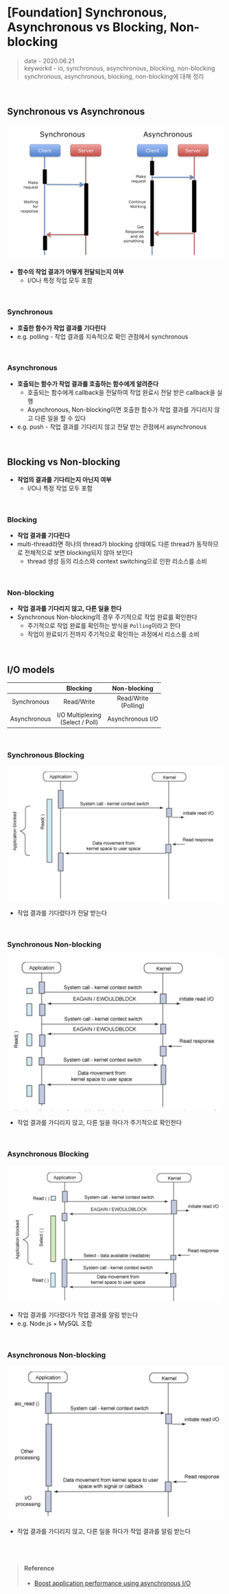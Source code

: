 # [Foundation] Synchronous, Asynchronous vs Blocking, Non-blocking
> date - 2020.06.21  
> keyworkd - io,  synchronous, asynchronous, blocking, non-blocking  
> synchronous, asynchronous, blocking, non-blocking에 대해 정리

<br>

## Synchronous vs Asynchronous
![Synchronous and Asynchronous](./images/sync_async.png)
* **함수의 작업 결과가 어떻게 전달되는지 여부**
  * I/O나 특정 작업 모두 포함

<br>

### Synchronous
* **호출한 함수가 작업 결과를 기다린다**
* e.g. polling - 작업 결과를 지속적으로 확인 관점에서 synchronous

<br>

### Asynchronous
* **호출되는 함수가 작업 결과를 호출하는 함수에게 알려준다**
  * 호출되는 함수에게 callback을 전달하여 작업 완료시 전달 받은 callback을 실행
  * Asynchronous, Non-blocking이면 호출한 함수가 작업 결과를 가디리지 않고 다른 일을 할 수 있다
* e.g. push - 작업 결과를 기다리지 않고 전달 받는 관점에서 asynchronous


<br>

## Blocking vs Non-blocking
* **작업의 결과를 기다리는지 아닌지 여부**
  * I/O나 특정 작업 모두 포함

<br>

### Blocking
* **작업 결과를 기다린다**
* multi-thread라면 하나의 thread가 blocking 상태여도 다른 thread가 동작하므로 전체적으로 보면 blocking되지 않아 보인다
  * thread 생성 등의 리소스와 context switching으로 인한 리소스를 소비

<br>

### Non-blocking
* **작업 결과를 기다리지 않고, 다른 일을 한다**
* Synchronous Non-blocking의 경우 주기적으로 작업 완료를 확인한다
  * 주기적으로 작업 완료를 확인하는 방식을 `Polling`이라고 한다
  * 작업이 완료되기 전까지 주기적으로 확인하는 과정에서 리소스를 소비


<br>

## I/O models
| | Blocking | Non-blocking |
|:--:|:--:|:--:|
| Synchronous | Read/Write | Read/Write<br>(Polling) |
| Asynchronous | I/O Multiplexing<br>(Select / Poll) | Asynchronous I/O |

<br>

### Synchronous Blocking
![Synchronous Blocking](./images/sync_blocking_io.png)
* 작업 결과를 기다렸다가 전달 받는다

<br>

### Synchronous Non-blocking
![Synchronous Non-blocking](./images/sync_non_blocking_io.png)
* 작업 결과를 가디리지 않고, 다른 일을 하다가 주기적으로 확인한다

<br>

### Asynchronous Blocking
![Asynchronous Blocking](./images/async_blocking_io.png)
* 작업 결과를 기다렸다가 작업 결과를 알림 받는다
* e.g. Node.js + MySQL 조합

<br>

### Asynchronous Non-blocking
![Asynchronous Non-blocking](./images/async_non_blocking_io.png)
* 작업 결과를 가디리지 않고, 다른 일을 하다가 작업 결과를 알림 받는다


<br><br>

> #### Reference
> * [Boost application performance using asynchronous I/O](https://developer.ibm.com/technologies/linux/articles/l-async)
